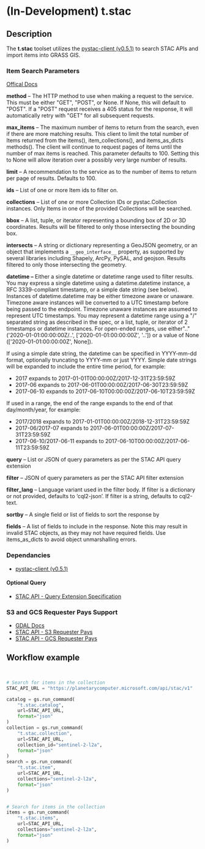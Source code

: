 # (In-Development) t.stac

## Description

The **t.stac** toolset utilizes the
[pystac-client (v0.5.1)](https://github.com/stac-utils/pystac-client) to search
STAC APIs and import items into GRASS GIS.

### Item Search Parameters

[Offical Docs](https://pystac-client.readthedocs.io/en/stable/api.html#item-search)

**method** – The HTTP method to use when making a request to the service. This
must be either "GET", "POST", or None. If None, this will default to "POST".
If a "POST" request receives a 405 status for the response, it
will automatically retry with "GET" for all subsequent requests.

**max_items** – The maximum number of items to return from the search, even if
there are more matching results. This client to limit the total number of Items
returned from the items(), item_collections(), and items_as_dicts methods().
The client will continue to request pages of items until the number of max
items is reached. This parameter defaults to 100. Setting this to None will
allow iteration over a possibly very large number of results.

**limit** – A recommendation to the service as to the number of items to return
per page of results. Defaults to 100.

**ids** – List of one or more Item ids to filter on.

**collections** – List of one or more Collection IDs or pystac.Collection
instances. Only Items in one of the provided Collections will be searched.

**bbox** – A list, tuple, or iterator representing a bounding box of 2D
or 3D coordinates. Results will be filtered to only those intersecting the
bounding box.

**intersects** – A string or dictionary representing a GeoJSON geometry,
or an object that implements a ``__geo_interface__`` property, as supported
by several libraries including Shapely, ArcPy, PySAL, and geojson.
Results filtered to only those intersecting the geometry.

**datetime –**
Either a single datetime or datetime range used to filter results. You may
express a single datetime using a datetime.datetime instance, a
RFC 3339-compliant timestamp, or a simple date string (see below).
Instances of datetime.datetime may be either timezone aware or unaware.
Timezone aware instances will be converted to a UTC timestamp before being
passed to the endpoint. Timezone unaware instances are assumed to represent
UTC timestamps. You may represent a datetime range using a "/" separated
string as described in the spec, or a list, tuple, or iterator of 2 timestamps
or datetime instances. For open-ended ranges, use either".."
('2020-01-01:00:00:00Z/..', ['2020-01-01:00:00:00Z', '..']) or
a value of None (['2020-01-01:00:00:00Z', None]).

If using a simple date string, the datetime can be specified in YYYY-mm-dd
format, optionally truncating to YYYY-mm or just YYYY. Simple date strings
will be expanded to include the entire time period, for example:

* 2017 expands to 2017-01-01T00:00:00Z/2017-12-31T23:59:59Z
* 2017-06 expands to 2017-06-01T00:00:00Z/2017-06-30T23:59:59Z
* 2017-06-10 expands to 2017-06-10T00:00:00Z/2017-06-10T23:59:59Z

If used in a range, the end of the range expands to
the end of that day/month/year, for example:

* 2017/2018 expands to 2017-01-01T00:00:00Z/2018-12-31T23:59:59Z
* 2017-06/2017-07 expands to 2017-06-01T00:00:00Z/2017-07-31T23:59:59Z
* 2017-06-10/2017-06-11 expands to 2017-06-10T00:00:00Z/2017-06-11T23:59:59Z

**query** – List or JSON of query parameters as per the STAC API query extension

**filter** – JSON of query parameters as per the STAC API filter extension

**filter_lang** – Language variant used in the filter body. If filter is a
dictionary or not provided, defaults to ‘cql2-json’. If filter is a string,
defaults to cql2-text.

**sortby** – A single field or list of fields to sort the response by

**fields** – A list of fields to include in the response.
Note this may result in invalid STAC objects, as they may not have required
fields. Use items_as_dicts to avoid object unmarshalling errors.

### Dependancies

* [pystac-client (v0.5.1)](https://github.com/stac-utils/pystac-client)

#### Optional Query

* [STAC API - Query Extension Specification](https://github.com/stac-api-extensions/query)

### S3 and GCS Requester Pays Support

* [GDAL Docs](https://gdal.org/user/virtual_file_systems.html#introduction)
* [STAC API - S3 Requester Pays](https://gdal.org/user/virtual_file_systems.html#vsis3-aws-s3-files)
* [STAC API - GCS Requester Pays](https://gdal.org/user/virtual_file_systems.html#vsigs-google-cloud-storage-files)

## Workflow example

```python


# Search for items in the collection
STAC_API_URL = "https://planetarycomputer.microsoft.com/api/stac/v1"

catalog = gs.run_command(
    "t.stac.catalog",
    url=STAC_API_URL,
    format="json"
)
collection = gs.run_command(
    "t.stac.collection",
    url=STAC_API_URL,
    collection_id="sentinel-2-l2a",
    format="json"
)
search = gs.run_command(
    "t.stac.item",
    url=STAC_API_URL,
    collections="sentinel-2-l2a",
    format="json"
)


# Search for items in the collection
items = gs.run_command(
    "t.stac.items",
    url=STAC_API_URL,
    collections="sentinel-2-l2a",
    format="json"
)




```
